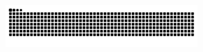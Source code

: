 
![Snake animation](https://github.com/wedgomes/wedgomes/blob/output/github-contribution-grid-snake.svg)
